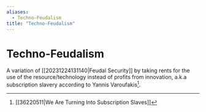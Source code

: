 ```yaml
---
aliases:
  - Techno-Feudalism
title: "Techno-Feudalism"
---
```


# Techno-Feudalism

A variation of [[20231224131140|Feudal Security]] by taking rents for the use of the resource/technology instead of profits from innovation, a.k.a subscription slavery according to Yannis Varoufakis[^1].

[^1]: [[36220511|We Are Turning Into Subscription Slaves]]